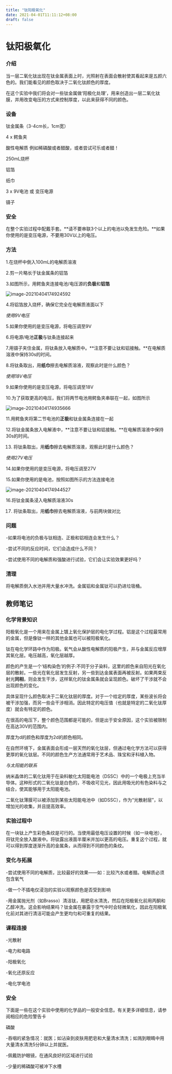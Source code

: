 ```yaml
---
title: "钛阳极氧化"
date: 2021-04-01T11:11:12+08:00
draft: false
---
```


钛阳极氧化
===========================

### **介绍**

当一层二氧化钛出现在钛金属表面上时，光照射在表面会散射使其看起来是五颜六色的。我们能看见的颜色取决于二氧化钛颜色的厚度。

在这个实验中我们将会对一些钛金属做‘阳极化处理’，用来创造出一层二氧化钛膜，并用改变电压的方式来控制厚度，以此来获得不同的颜色。

### **设备**

钛金属条（3-4cm长，1cm宽）

4 x 鳄鱼夹

酸性电解质 例如稀磷酸或者醋酸，或者尝试可乐或者醋！

250mL烧杯

铝箔

纸巾

3 x 9V电池 或 变压电源

镊子

### 安全

在整个实验过程中配戴手套。**请不要串联3个以上的电池以免发生危险。**如果你使用的是变压电源，不要用30V以上的电压。

### **方法**

 1.在烧杯中倒入100mL的电解质溶液

2.剪一片略长于钛金属条的铝箔

3.如图所示，用鳄鱼夹连接电池/电压源的**负极**和**铝箔**

![image-20210404174924592](C:\Users\asus\AppData\Roaming\Typora\typora-user-images\image-20210404174924592.png)

4.将铝箔放入烧杯，确保它完全在电解质液面以下

*使用9V电压*

5.如果你使用的是变压电源，将电压调至9V

6.将电源/电池**正极**与钛条连接起来

7.用镊子夹住金属，将钛条放入电解质中。**注意不要让钛和铝接触。**在电解质溶液中保持30s的时间。

8.将钛条取出，用**纸巾**擦去电解质溶液，观察此时是什么颜色？

*使用18V电压*

9.如果你使用的是变压电源，将电压调至18V

10.为了获取更高的电压，我们将两节电池用鳄鱼夹串联在一起，如图所示

![image-20210404174935666](C:\Users\asus\AppData\Roaming\Typora\typora-user-images\image-20210404174935666.png)

11.用鳄鱼夹将第二节电池的**正极**和钛金属条连接在一起

12.将钛金属条放入电解液中，**注意不要让钛和铝接触。**在电解质溶液中保持30s的时间。

13. 将钛条取出，用**纸巾**擦去电解质溶液，观察此时是什么颜色？

*使用27V电压*

14.如果你使用的是变压电源，将电压调至27V

15.如果你使用的是电池，按照如图所示的方法连接电池

![image-20210404174944527](C:\Users\asus\AppData\Roaming\Typora\typora-user-images\image-20210404174944527.png)

16.将钛金属条浸入电解质溶液30s

17. 将钛条取出，用**纸巾**擦去电解质溶液，与前两块做对比

### **问题**

-如果将电池的负极与钛相连、正极和铝相连会发生什么？

-尝试不同的反应时间，它们会造成什么不同？

-尝试使用不同的电解质和强酸进行试验，它们会让实验效果更好吗？

 

### **清理**

将电解质倒入水池并用大量水冲洗。金属铝和金属钛可以扔进垃圾桶。

## 教师笔记

### **化学背景知识**

阳极氧化是一个用来在金属上镀上氧化保护层的电化学过程。铝是这个过程最常用的金属，但是像钛一样的其他金属也可以被阳极氧化。

 

钛在电化学环路中作为阳极。氧气会从酸性电解质的阳极产生，并与金属反应增厚其氧化层。电压越高，氧化层越厚。

 

颜色的产生是一个‘结构染色’的例子:不同于分子染料，这里的颜色来自阳光在氧化层的散射。一些光在氧化层发生反射，另一些到达金属表面再被反射。如果两束反射光**同相**，则会发生干涉，这样氧化的钛金属条就会呈现颜色。破坏了干涉就不会出现颜色的变化。

 

具体呈现什么颜色取决于二氧化钛层的厚度。对于一个给定的厚度，某些波长将会被干涉加强，而另一些会干涉相消。因此特定的电压值（也就是特定的二氧化钛厚度）就会有特定的颜色。

 

在很高的电压下，整个颜色范围都是可能的，但是出于安全原因，这个实验被限制在高达30V的范围内。

 

厚度为d的颜色和厚度为2d的颜色相同。

 

在自然环境下，金属表面会形成一层天然的氧化钛层，但通过电化学方法可以获得更厚的氧化钛层。不同的颜色生产方法通常用于艺术品、珠宝和牙科植入物。

 

*与太阳能的联系*

纳米晶体的二氧化钛用于在染料敏化太阳能电池（DSSC）中的一个电极上充当半导体。这种形式的二氧化钛是白色的，不吸收可见光，因此用吸光的有色染料与之结合，使其能够用于太阳能电池。

 

二氧化钛薄膜可以被添加到某些太阳能电池中（如DSSC），作为“光散射层”，以增加光的收集，并且提高效率。

### **实验过程中**

在一块钛上产生彩色条纹是可行的。当使用最低电压设置的时候（如一块电池），将钛完全放入酸液中。将钛露出液面半厘米并加以更高的电压。重复这个过程，就可以得到厚度逐渐升高的金属条，从而得到不同颜色的条纹。

 

### **变化与拓展**

-尝试使用不同的电解质，比较最好的效果——如：比较汽水或者醋。电解质必须包含氧气

-做一个不插电仅浸泡的实验以观察颜色是否受到影响

-用金属抛光剂（如Brasso）清洁钛，用肥皂水清洗，然后在阳极氧化前用丙酮和乙醇冲洗。这会影响结果吗？钛金属在暴露于空气中时会轻微氧化，因此在阳极氧化前对其进行清洁可能会产生更均匀和可重复的结果。

 

### **课程连接**

-光散射

-电力和电路

-阳极氧化

-氧化还原反应

-电化学电池

 

### **安全**

下面是一些在这个实验中使用的化学品的一般安全信息。有关更多详细信息，请参阅相应的危险警告卡

 

磷酸

-吞咽的紧急情况：就医；如沾染到皮肤用肥皂和大量清水清洗；如溅到眼睛中用大量清水清洗5分钟以上并就医。

-佩戴防护眼镜，在通风良好的区域进行试验

-少量的稀磷酸可被冲下水槽